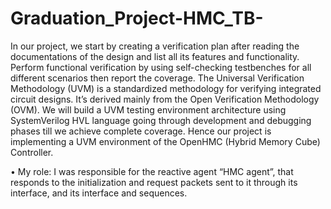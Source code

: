 # Graduation_Project-HMC_TB-
In our project, we start by creating a verification plan after reading the documentations of the design and list all its features and functionality. Perform functional verification by using self-checking testbenches for all different scenarios then report the coverage. The Universal Verification Methodology (UVM) is a standardized methodology for verifying integrated circuit designs. It’s derived mainly from the Open Verification Methodology (OVM). We will build a UVM testing environment architecture using SystemVerilog HVL language going through development and debugging phases till we achieve complete coverage. Hence our project is implementing a UVM environment of the OpenHMC (Hybrid Memory Cube) Controller.

• My role: I was responsible for the reactive agent “HMC agent”, that responds to the initialization and request packets sent to it through its interface, and its interface and sequences.
